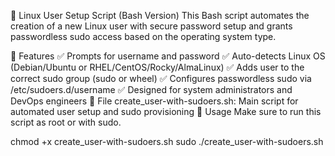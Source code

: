 🔧 Linux User Setup Script (Bash Version)
This Bash script automates the creation of a new Linux user with secure password setup and grants passwordless sudo access based on the operating system type.

📌 Features
✅ Prompts for username and password
✅ Auto-detects Linux OS (Debian/Ubuntu or RHEL/CentOS/Rocky/AlmaLinux)
✅ Adds user to the correct sudo group (sudo or wheel)
✅ Configures passwordless sudo via /etc/sudoers.d/username
✅ Designed for system administrators and DevOps engineers
📁 File
create_user-with-sudoers.sh: Main script for automated user setup and sudo provisioning
🚀 Usage
Make sure to run this script as root or with sudo.

chmod +x create_user-with-sudoers.sh
sudo ./create_user-with-sudoers.sh

